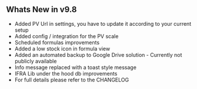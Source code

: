 Whats New in v9.8
--------------------------
- Added PV Url in settings, you have to update it according to your current setup
- Added config / integration for the PV scale
- Scheduled formulas improvements
- Added a low stock icon in formula view
- Added an automated backup to Google Drive solution - Currently not publicly available
- Info message replaced with a toast style message
- IFRA Lib under the hood db improvements
- For full details please refer to the CHANGELOG